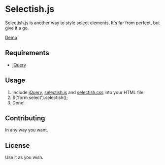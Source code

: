# Selectish.js

Selectish.js is another way to style select elements. It's far from perfect, but give it a go.

[Demo](http://codepen.io/jarilehtinen/pen/GoZGPb)

## Requirements

- [jQuery](http://jquery.com/download/)

## Usage

1. Include [jQuery](http://jquery.com/download/), [selectish.js](selectish.js) and [selectish.css](selectish.css) into your HTML file
2. $('form select').selectish();
3. Done!

## Contributing

In any way you want.

## License

Use it as you wish.
